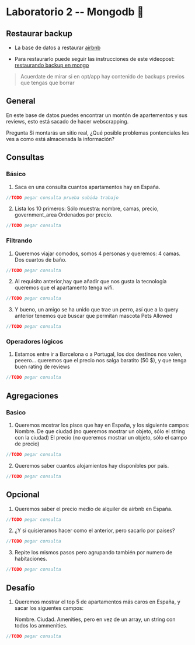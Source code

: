 # Laboratorio 2 -- Mongodb 🍃

## Restaurar backup
  - La base de datos a restaurar [airbnb](https://drive.google.com/drive/folders/1gAtZZdrBKiKioJSZwnShXskaKk6H_gCJ?usp=sharing)
  
  - Para restaurarlo puede seguir las instrucciones de este videopost: [restaurando backup en mongo](https://www.lemoncode.tv/curso/docker-y-mongodb/leccion/restaurando-backup-mongodb)

> Acuerdate de mirar si en opt/app hay contenido de backups previos que tengas que borrar


## General

En este base de datos puedes encontrar un montón de apartementos y sus reviews, esto está sacado de hacer webscrapping.

Pregunta Si montarás un sitio real, ¿Qué posible problemas pontenciales les ves a como está almacenada la información?

## Consultas
### Básico

1. Saca en una consulta cuantos apartamentos hay en España.

```javascript
//TODO pegar consulta prueba subida trabajo
```

2. Lista los 10 primeros:
        Sólo muestra: nombre, camas, precio, government_area
        Ordenados por precio.

```javascript
//TODO pegar consulta
```

### Filtrando

1. Queremos viajar comodos, somos 4 personas y queremos:
        4 camas.
        Dos cuartos de baño.

```javascript
//TODO pegar consulta
```

2. Al requisito anterior,hay que añadir que nos gusta la tecnología queremos que el apartamento tenga wifi.

```javascript
//TODO pegar consulta
```

3. Y bueno, un amigo se ha unido que trae un perro, así que a la query anterior tenemos que buscar que permitan mascota Pets Allowed

```javascript
//TODO pegar consulta
```

### Operadores lógicos

1. Estamos entre ir a Barcelona o a Portugal, los dos destinos nos valen, peeero... queremos que el precio nos salga baratito (50 $), y que tenga buen rating de reviews

```javascript
//TODO pegar consulta
```

## Agregaciones
### Basico

1. Queremos mostrar los pisos que hay en España, y los siguiente campos:
        Nombre.
        De que ciudad (no queremos mostrar un objeto, sólo el string con la ciudad)
        El precio (no queremos mostrar un objeto, sólo el campo de precio)

```javascript
//TODO pegar consulta
```

2. Queremos saber cuantos alojamientos hay disponibles por pais.

```javascript
//TODO pegar consulta
```

## Opcional

1. Queremos saber el precio medio de alquiler de airbnb en España.

```javascript
//TODO pegar consulta
```

2. ¿Y si quisieramos hacer como el anterior, pero sacarlo por paises?

```javascript
//TODO pegar consulta
```

3. Repite los mismos pasos pero agrupando también por numero de habitaciones.

```javascript
//TODO pegar consulta
```

## Desafío

1. Queremos mostrar el top 5 de apartamentos más caros en España, y sacar los siguentes campos:

    Nombre.
    Ciudad.
    Amenities, pero en vez de un array, un string con todos los ammenities.

```javascript
//TODO pegar consulta
```
